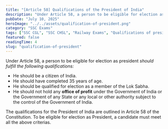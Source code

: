 ```yaml
---
title: "[Article 58] Qualifications of the President of India"
description: "Under Article 58, a person to be eligible for election as president should fulfill certain qualifications."
pubDate: "July 10, 2025"
heroImage: "../../assets/qualification-of-president.png"
category: "SSC Exams"
tags: ["SSC CGL", "SSC CHSL", "Railway Exams", "Qualifications of president", "Qualification of president article"]
featured: false
readingTime: 4
slug: "qualification-of-president"
---
```

Under Article 58, a person to be eligible for election as president _should fulfill the following qualifications:_
- He should be a citizen of India.
- He should have completed 35 years of age.
- He should be qualified for election as a member of the Lok Sabha.
- He should not hold any **office of profit** under the Government of India or the Government of any State or any local or other authority subject to the control of the Government of India.

The qualifications for the President of India are outlined in Article 58 of the Constitution. To be eligible for election as President, a candidate must meet all the above criterias.

